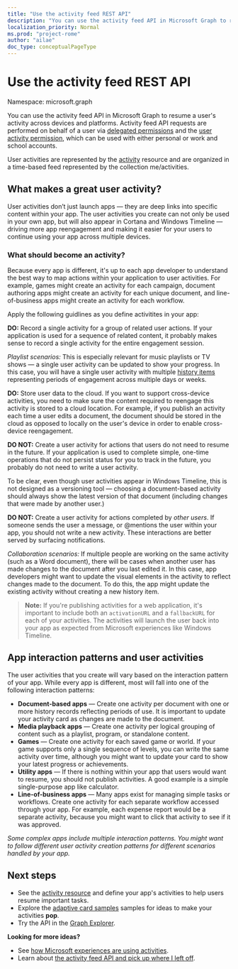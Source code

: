 ```yaml
---
title: "Use the activity feed REST API"
description: "You can use the activity feed API in Microsoft Graph to resume a user's activity across devices and platforms. Activity feed API requests are performed on behalf of a user via delegated permissions and the user activity permission, which can be used with either personal or work and school accounts. "
localization_priority: Normal
ms.prod: "project-rome"
author: "ailae"
doc_type: conceptualPageType
---
```


# Use the activity feed REST API

Namespace: microsoft.graph

You can use the activity feed API in Microsoft Graph to resume a user's activity across devices and platforms. Activity feed API requests are performed on behalf of a user via [delegated permissions](/graph/permissions-reference#delegated-permissions-application-permissions-and-effective-permissions) and the [user activity permission](/graph/permissions-reference), which can be used with either personal or work and school accounts.

User activities are represented by the [activity](/graph/api/resources/projectrome-activity) resource and are organized in a time-based feed represented by the collection me/activities.
<!-- Add missing content.
Each activity represents a unique...
-->
## What makes a great user activity?

User activities don’t just launch apps — they are deep links into specific content within your app. The user activities you create can not only be used in your own app, but will also appear in Cortana and Windows Timeline — driving more app reengagement and making it easier for your users to continue using your app across multiple devices.

### What should become an activity?

Because every app is different, it's up to each app developer to understand the best way to map actions within your application to user activities. For example, games might create an activity for each campaign, document authoring apps might create an activity for each unique document, and line-of-business apps might create an activity for each workflow.

Apply the following guidlines as you define activitites in your app:

**DO:** Record a single activity for a group of related user actions.
If your application is used for a sequence of related content, it probably makes sense to record a single activity for the entire engagement session.

*Playlist scenarios:* This is especially relevant for music playlists or TV shows — a single user activity can be updated to show your progress. In this case, you will have a single user activity with multiple [history items](/graph/api/resources/projectrome-historyitem) representing periods of engagement across multiple days or weeks.

**DO:** Store user data to the cloud.
If you want to support cross-device activities, you need to make sure the content required to reengage this activity is stored to a cloud location. For example, if you publish an activity each time a user edits a document, the document should be stored in the cloud as opposed to locally on the user's device in order to enable cross-device reengagement.

**DO NOT:** Create a user activity for actions that users do not need to resume in the future.
If your application is used to complete simple, one-time operations that do not persist status for you to track in the future, you probably do not need to write a user activity.

To be clear, even though user activities appear in Windows Timeline, this is not designed as a versioning tool — choosing a document-based activity should always show the latest version of that document (including changes that were made by another user.)

**DO NOT:** Create a user activity for actions completed by *other users*.
If someone sends the user a message, or @mentions the user within your app, you should not write a new activity. These interactions are better served by surfacing notifications.

*Collaboration scenarios:* If multiple people are working on the same activity (such as a Word document), there will be cases when another user has made changes to the document after you last edited it. In this case, app developers might want to update the visual elements in the activity to reflect changes made to the document. To do this, the app might update the existing activity without creating a new history item.

>**Note:** If you're publishing activities for a web application, it's important to include both an `activationURL` and a `fallbackURL` for each of your activities. The activities will launch the user back into your app as expected from Microsoft experiences like Windows Timeline.

## App interaction patterns and user activities
The user activities that you create will vary based on the interaction pattern of your app. While every app is different, most will fall into one of the following interaction patterns:

* **Document-based apps** — Create one activity per document with one or more history records reflecting periods of use. It is important to update your activity card as changes are made to the document.
* **Media playback apps** — Create one activity per logical grouping of content such as a playlist, program, or standalone content.
* **Games** — Create one activity for each saved game or world. If your game supports only a single sequence of levels, you can write the same activity over time, although you might want to update your card to show your latest progress or achievements.
* **Utility apps** — If there is nothing within your app that users would want to resume, you should not publish activities. A good example is a simple single-purpose app like calculator.
* **Line-of-business apps** — Many apps exist for managing simple tasks or workflows. Create one activity for each separate workflow accessed through your app. For example, each expense report would be a separate activity, because you might want to click that activity to see if it was approved.

*Some complex apps include multiple interaction patterns. You might want to follow different user activity creation patterns for different scenarios handled by your app.*

<!-- Add content or remove H2.
## Common use cases
-->

## Next steps

- See the [activity resource](/graph/api/resources/projectrome-activity) and define your app's activities to help users resume important tasks.
- Explore the [adaptive card samples](https://adaptivecards.io/samples/) samples for ideas to make your activities **pop**.
- Try the API in the [Graph Explorer](https://developer.microsoft.com/graph/graph-explorer).

**Looking for more ideas?**

- See [how Microsoft experiences are using activities](https://channel9.msdn.com/events/Build/2017/B8108).
- Learn about [the activity feed API and pick up where I left off](https://channel9.msdn.com/Events/Windows/Windows-Developer-Day-Fall-Creators-Update/WinDev011).